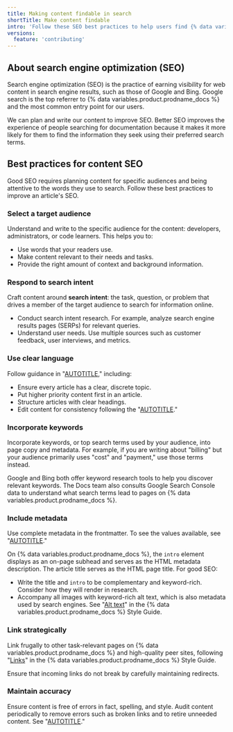 ```yaml
---
title: Making content findable in search
shortTitle: Make content findable
intro: 'Follow these SEO best practices to help users find {% data variables.product.company_short %} documentation using search engines.'
versions:
  feature: 'contributing'
---
```


## About search engine optimization (SEO)

Search engine optimization (SEO) is the practice of earning visibility for web content in search engine results, such as those of Google and Bing. Google search is the top referrer to {% data variables.product.prodname_docs %} and the most common entry point for our users.

We can plan and write our content to improve SEO. Better SEO improves the experience of people searching for documentation because it makes it more likely for them to find the information they seek using their preferred search terms.

## Best practices for content SEO

Good SEO requires planning content for specific audiences and being attentive to the words they use to search. Follow these best practices to improve an article's SEO.

### Select a target audience

Understand and write to the specific audience for the content: developers, administrators, or code learners. This helps you to:

* Use words that your readers use.
* Make content relevant to their needs and tasks.
* Provide the right amount of context and background information.

### Respond to search intent

Craft content around **search intent**: the task, question, or problem that drives a member of the target audience to search for information online.

* Conduct search intent research. For example, analyze search engine results pages (SERPs) for relevant queries.
* Understand user needs. Use multiple sources such as customer feedback, user interviews, and metrics.

### Use clear language

Follow guidance in "[AUTOTITLE](/contributing/writing-for-github-docs/best-practices-for-github-docs)," including:

* Ensure every article has a clear, discrete topic.
* Put higher priority content first in an article.
* Structure articles with clear headings.
* Edit content for consistency following the "[AUTOTITLE](/contributing/style-guide-and-content-model/style-guide)."

### Incorporate keywords

Incorporate keywords, or top search terms used by your audience, into page copy and metadata. For example, if you are writing about "billing" but your audience primarily uses "cost" and "payment," use those terms instead.

Google and Bing both offer keyword research tools to help you discover relevant keywords. The Docs team also consults Google Search Console data to understand what search terms lead to pages on {% data variables.product.prodname_docs %}.

### Include metadata

Use complete metadata in the frontmatter. To see the values available, see "[AUTOTITLE](/contributing/writing-for-github-docs/using-yaml-frontmatter)."

On {% data variables.product.prodname_docs %}, the `intro` element displays as an on-page subhead and serves as the HTML metadata description. The article title serves as the HTML page title. For good SEO:

* Write the title and `intro` to be complementary and keyword-rich. Consider how they will render in research.
* Accompany all images with keyword-rich alt text, which is also metadata used by search engines. See "[Alt text](/contributing/style-guide-and-content-model/style-guide#alt-text)" in the {% data variables.product.prodname_docs %} Style Guide.

### Link strategically

Link frugally to other task-relevant pages on {% data variables.product.prodname_docs %} and high-quality peer sites, following "[Links](/contributing/style-guide-and-content-model/style-guide#links)" in the {% data variables.product.prodname_docs %} Style Guide.

Ensure that incoming links do not break by carefully maintaining redirects.

### Maintain accuracy

Ensure content is free of errors in fact, spelling, and style. Audit content periodically to remove errors such as broken links and to retire unneeded content. See "[AUTOTITLE](/contributing/writing-for-github-docs/configuring-redirects)."
